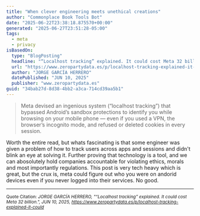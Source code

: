 ```yaml
---
title: "When clever engineering meets unethical creations"
author: "Commonplace Book Tools Bot"
date: "2025-06-22T23:38:18.875570+00:00"
generated: "2025-06-27T23:51:28-05:00"
tags:
  - meta
  - privacy
isBasedOn:
  type: "BlogPosting"
  headline: "“Localhost tracking” explained. It could cost Meta 32 billion."
  url: "https://www.zeropartydata.es/p/localhost-tracking-explained-it-could"
  author: "JORGE GARCÍA HERRERO"
  datePublished: "JUN 10, 2025"
  publisher: "www.zeropartydata.es"
guid: "34bab27d-8d38-4bb2-a3ca-714cd39aa5b1"
---
```


> Meta devised an ingenious system (“localhost tracking”) that bypassed Android’s sandbox protections to identify you while browsing on your mobile phone — even if you used a VPN, the browser’s incognito mode, and refused or deleted cookies in every session.

Worth the entire read, but whats fascinating is that some engineer was given a problem of how to track users across apps and sessions and didn't blink an eye at solving it. Further proving that technology is a tool, and we can abosolutely hold companies accountable for violating ethics, morals and most importantly regulations. This post is very tech heavy which is great, but the crux is, meta could figure out who you were on andorid devices even if you never logged into their services. No good.

---

<sub>Quote Citation: <cite>JORGE GARCÍA HERRERO, "“Localhost tracking” explained. It could cost Meta 32 billion.", JUN 10, 2025, <a href="https://www.zeropartydata.es/p/localhost-tracking-explained-it-could">https://www.zeropartydata.es/p/localhost-tracking-explained-it-could</a></cite></sub>